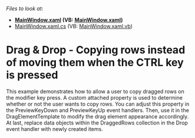 <!-- default file list -->
*Files to look at*:

* **[MainWindow.xaml](./CS/Q453145/MainWindow.xaml) (VB: [MainWindow.xaml](./VB/Q453145/MainWindow.xaml))**
* [MainWindow.xaml.cs](./CS/Q453145/MainWindow.xaml.cs) (VB: [MainWindow.xaml.vb](./VB/Q453145/MainWindow.xaml.vb))
<!-- default file list end -->
# Drag & Drop - Copying rows instead of moving them when the CTRL key is pressed


<p>This example demonstrates how to allow a user to copy dragged rows on the modifier key press. A custom attached property is used to determine whether or not the user wants to copy rows. You can adjust this property in the PreviewKeyDown and PreviewKeyUp event handlers. Then, use it in the DragElementTemplate to modify the drag element appearance accordingly. At last, replace data objects within the DraggedRows collection in the Drop event handler with newly created items.</p>

<br/>


